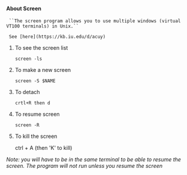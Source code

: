 #### About Screen 

 
        
     ``The screen program allows you to use multiple windows (virtual VT100 terminals) in Unix.``
     
     See [here](https://kb.iu.edu/d/acuy)
     

1.  To see the screen list 
    
        screen -ls 
        
2.  To make a new screen 
  
        screen -S $NAME
        
3.  To detach 

        crtl+R then d
        
4.  To resume screen 

        screen -R
        
5.  To kill the screen

       ctrl + A (then 'K' to kill)
       
     
        
        
 *Note: you will have to be in the same terminal to be able to resume the screen. The program will not run unless you resume the screen*
 
 
